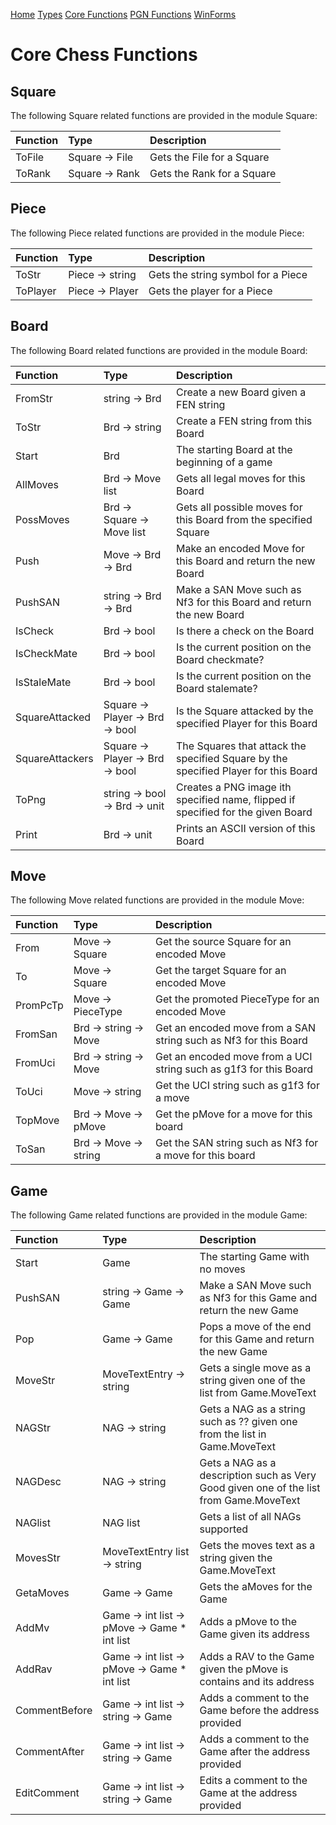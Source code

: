 
[Home](https://pbbwfc.github.io/FsChessPgn)  [Types](https://pbbwfc.github.io/FsChessPgn/Types)  [Core Functions](https://pbbwfc.github.io/FsChessPgn/Core)  [PGN Functions](https://pbbwfc.github.io/FsChessPgn/Pgn)  [WinForms](https://pbbwfc.github.io/FsChessPgn/winforms)

# Core Chess Functions

## Square

The following Square related functions are provided in the module Square:

| Function        | Type                            | Description                                                                         |
|:----------------|:--------------------------------|:------------------------------------------------------------------------------------|
| ToFile          | Square -> File                  | Gets the File for a Square                                                          |
| ToRank          | Square -> Rank                  | Gets the Rank for a Square                                                          |

## Piece

The following Piece related functions are provided in the module Piece:

| Function        | Type                            | Description                                                                         |
|:----------------|:--------------------------------|:------------------------------------------------------------------------------------|
| ToStr           | Piece -> string                 | Gets the string symbol for a Piece                                                  |
| ToPlayer        | Piece -> Player                 | Gets the player for a Piece                                                         |

## Board

The following Board related functions are provided in the module Board:

| Function        | Type                            | Description                                                                         |
|:----------------|:--------------------------------|:------------------------------------------------------------------------------------|
| FromStr         | string -> Brd                   | Create a new Board given a FEN string                                               |
| ToStr           | Brd -> string                   | Create a FEN string from this Board                                                 |
| Start           | Brd                             | The starting Board at the beginning of a game                                       |
| AllMoves        | Brd -> Move list                | Gets all legal moves for this Board                                                 |
| PossMoves       | Brd -> Square -> Move list      | Gets all possible moves for this Board from the specified Square                    |
| Push            | Move -> Brd -> Brd              | Make an encoded Move for this Board and return the new Board                        |
| PushSAN         | string -> Brd -> Brd            | Make a SAN Move such as Nf3 for this Board and return the new Board                 |
| IsCheck         | Brd -> bool                     | Is there a check on the Board                                                       |
| IsCheckMate     | Brd -> bool                     | Is the current position on the Board checkmate?                                     |
| IsStaleMate     | Brd -> bool                     | Is the current position on the Board stalemate?                                     |
| SquareAttacked  | Square -> Player -> Brd -> bool | Is the Square attacked by the specified Player for this Board                       |
| SquareAttackers | Square -> Player -> Brd -> bool | The Squares that attack the specified Square by the specified Player for this Board |
| ToPng           | string -> bool -> Brd -> unit   | Creates a PNG image ith specified name, flipped if specified for the given Board    |
| Print           | Brd -> unit                     | Prints an ASCII version of this Board                                               |

## Move

The following Move related functions are provided in the module Move:

| Function      | Type                  | Description                                                       |
|:--------------|:----------------------|:------------------------------------------------------------------|
| From          | Move -> Square        | Get the source Square for an encoded Move                         |
| To            | Move -> Square        | Get the target Square for an encoded Move                         |
| PromPcTp      | Move -> PieceType     | Get the promoted PieceType for an encoded Move                    |
| FromSan       | Brd -> string -> Move | Get an encoded move from a SAN string such as Nf3 for this Board  |
| FromUci       | Brd -> string -> Move | Get an encoded move from a UCI string such as g1f3 for this Board |
| ToUci         | Move -> string        | Get the UCI string such as g1f3 for a move                        |
| TopMove       | Brd -> Move -> pMove  | Get the pMove for a move for this board                           |
| ToSan         | Brd -> Move -> string | Get the SAN string such as Nf3 for a move for this board          |

## Game

The following Game related functions are provided in the module Game:

| Function        | Type                                         | Description                                                                            |
|:----------------|:---------------------------------------------|:---------------------------------------------------------------------------------------|
| Start           | Game                                         | The starting Game with no moves                                                        |
| PushSAN         | string -> Game -> Game                       | Make a SAN Move such as Nf3 for this Game and return the new Game                      |
| Pop             | Game -> Game                                 | Pops a move of the end for this Game and return the new Game                           |
| MoveStr         | MoveTextEntry -> string                      | Gets a single move as a string given one of the list from Game.MoveText                |
| NAGStr          | NAG -> string                                | Gets a NAG as a string such as ?? given one from the list in Game.MoveText             |
| NAGDesc         | NAG -> string                                | Gets a NAG as a description such as Very Good given one of the list from Game.MoveText |
| NAGlist         | NAG list                                     | Gets a list of all NAGs supported                                                      |
| MovesStr        | MoveTextEntry list -> string                 | Gets the moves text as a string given the Game.MoveText                                |
| GetaMoves       | Game -> Game                                 | Gets the aMoves for the Game                                                           |
| AddMv           | Game -> int list -> pMove -> Game * int list | Adds a pMove to the Game given its address                                             |
| AddRav          | Game -> int list -> pMove -> Game * int list | Adds a RAV to the Game given the pMove is contains and its address                     |
| CommentBefore   | Game -> int list -> string -> Game           | Adds a comment to the Game before the address provided                                 |
| CommentAfter    | Game -> int list -> string -> Game           | Adds a comment to the Game after the address provided                                  |
| EditComment     | Game -> int list -> string -> Game           | Edits a comment to the Game at the address provided                                    |
